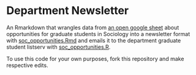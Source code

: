 # Department Newsletter

An Rmarkdown that wrangles data from [an open google sheet](http://bit.ly/UASocOpp) about opportunities for graduate students in Sociology into a newsletter format with [soc_opportunities.Rmd](https://github.com/kelseygonzalez/DepartmentNewsletter/blob/main/soc_opportunities.Rmd) and emails it to the department graduate student listserv with [soc_opportunities.R](https://github.com/kelseygonzalez/DepartmentNewsletter/blob/main/soc_opportunities.R). 


To use this code for your own purposes, fork this repository and make respective edits.  
